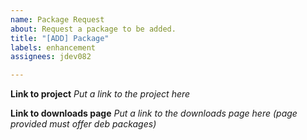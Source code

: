 ```yaml
---
name: Package Request
about: Request a package to be added.
title: "[ADD] Package"
labels: enhancement
assignees: jdev082

---
```


**Link to project**
*Put a link to the project here*

**Link to downloads page**
*Put a link to the downloads page here (page provided must offer deb packages)*
